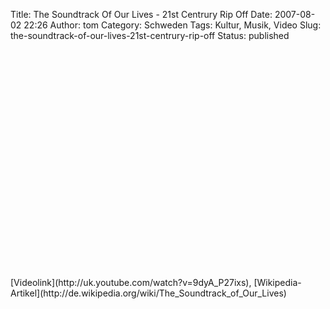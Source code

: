 Title: The Soundtrack Of Our Lives - 21st Centrury Rip Off
Date: 2007-08-02 22:26
Author: tom
Category: Schweden
Tags: Kultur, Musik, Video
Slug: the-soundtrack-of-our-lives-21st-centrury-rip-off
Status: published

<p>
<object width="425" height="350">
<param name="movie" value="http://www.youtube.com/v/9dyA_P27ixs"></param><param name="wmode" value="transparent"></param>

<embed src="http://www.youtube.com/v/9dyA_P27ixs" type="application/x-shockwave-flash" wmode="transparent" width="425" height="350">
</embed>
</object>
</p>
[Videolink](http://uk.youtube.com/watch?v=9dyA_P27ixs),
[Wikipedia-Artikel](http://de.wikipedia.org/wiki/The_Soundtrack_of_Our_Lives)

